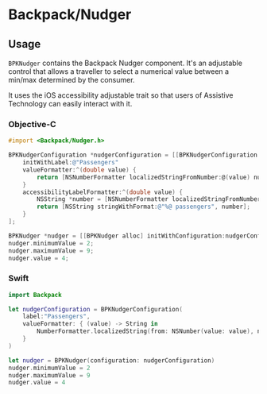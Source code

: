 # Backpack/Nudger

## Usage

`BPKNudger` contains the Backpack Nudger component. It's an adjustable control that allows a traveller to select a numerical value between a min/max determined by the consumer.

It uses the iOS accessibility adjustable trait so that users of Assistive Technology can easily interact with it.

### Objective-C

```objective-c
#import <Backpack/Nudger.h>

BPKNudgerConfiguration *nudgerConfiguration = [[BPKNudgerConfiguration alloc]
    initWithLabel:@"Passengers"
    valueFormatter:^(double value) {
        return [NSNumberFormatter localizedStringFromNumber:@(value) numberStyle:NSNumberFormatterDecimalStyle];
    }
    accessibilityLabelFormatter:^(double value) {
        NSString *number = [NSNumberFormatter localizedStringFromNumber:@(value) numberStyle:NSNumberFormatterDecimalStyle];
        return [NSString stringWithFormat:@"%@ passengers", number];
    }
];

BPKNudger *nudger = [[BPKNudger alloc] initWithConfiguration:nudgerConfiguration];
nudger.minimumValue = 2;
nudger.maximumValue = 9;
nudger.value = 4;
```

### Swift

```swift
import Backpack

let nudgerConfiguration = BPKNudgerConfiguration(
    label:"Passengers",
    valueFormatter: { (value) -> String in
        NumberFormatter.localizedString(from: NSNumber(value: value), number: .decimal)
    }
)

let nudger = BPKNudger(configuration: nudgerConfiguration)
nudger.minimumValue = 2
nudger.maximumValue = 9
nudger.value = 4
```
